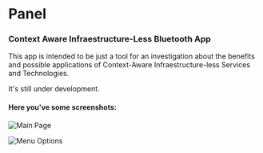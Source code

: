 # Panel
### Context Aware Infraestructure-Less Bluetooth App

This app is intended to be just a tool for an investigation about the benefits and possible applications of Context-Aware Infraestructure-less Services and Technologies.

It's still under development.


#### Here you've some screenshots:

![Main Page](https://raw.githubusercontent.com/maesoser/Panel/master/screenshots/main_page.png "Main Page")


![Menu Options](https://raw.githubusercontent.com/maesoser/Panel/master/screenshots/menu.png "Menu Options")

